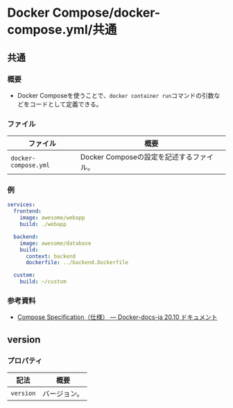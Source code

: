 # Docker Compose/docker-compose.yml/共通

## 共通

### 概要

- Docker Composeを使うことで、`docker container run`コマンドの引数などをコードとして定義できる。

### ファイル

| ファイル             | 概要                                     |
| -------------------- | ---------------------------------------- |
| `docker-compose.yml` | Docker Composeの設定を記述するファイル。 |

### 例

```yml
services:
  frontend:
    image: awesome/webapp
    build: ./webapp

  backend:
    image: awesome/database
    build:
      context: backend
      dockerfile: ../backend.Dockerfile

  custom:
    build: ~/custom
```

### 参考資料

- [Compose Specification（仕様） — Docker-docs-ja 20.10 ドキュメント](https://docs.docker.jp/compose/compose-file/index.html)

## version

### プロパティ

| 記法      | 概要         |
| --------- | ------------ |
| `version` | バージョン。 |
